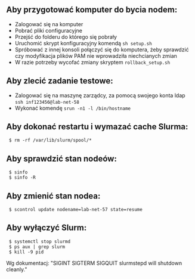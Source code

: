 
## Aby przygotować komputer do bycia nodem:
- Zalogować się na komputer 
- Pobrać pliki configuracyjne
- Przejść do folderu do którego się pobrały
- Uruchomić skrypt konfiguracyjny komendą ```sh setup.sh```
- Spróbować z innej konsoli połączyć się do komputera, żeby sprawdzić czy modyfikacja plików PAM nie wprowadziła niechcianych zmian
- W razie potrzeby wycofać zmiany skryptem ```rollback_setup.sh``` 

## Aby zlecić zadanie testowe:
- Zalogować się na maszynę zarządcy, za pomocą swojego konta ldap ```ssh inf123456@lab-net-58```
- Wykonać komendę ```srun -n1 -l /bin/hostname```

## Aby dokonać restartu i wymazać cache Slurma:
     $ rm -rf /var/lib/slurm/spool/*

## Aby sprawdzić stan nodeów:
     $ sinfo
     $ sinfo -R

## Aby zmienić stan nodea:
     $ scontrol update nodename=lab-net-57 state=resume

## Aby wyłączyć Slurm:
     $ systemctl stop slurmd
     $ ps aux | grep slurm
     $ kill -9 pid
Wg dokumentacj: 
    "SIGINT SIGTERM SIGQUIT
    slurmstepd will shutdown cleanly." 

